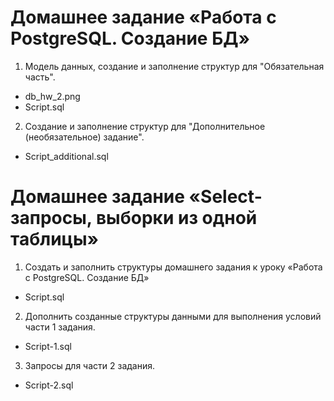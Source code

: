 # Домашнее задание «Работа с PostgreSQL. Создание БД»
1) Модель данных, создание и заполнение структур для "Обязательная часть".

- db_hw_2.png
- Script.sql

2) Создание и заполнение структур для "Дополнительное (необязательное) задание".

- Script_additional.sql

# Домашнее задание «Select-запросы, выборки из одной таблицы»
1) Создать и заполнить структуры домашнего задания к уроку «Работа с PostgreSQL. Создание БД»

- Script.sql

2) Дополнить созданные структуры данными для выполнения условий части 1 задания.

- Script-1.sql

3) Запросы для части 2 задания.

- Script-2.sql